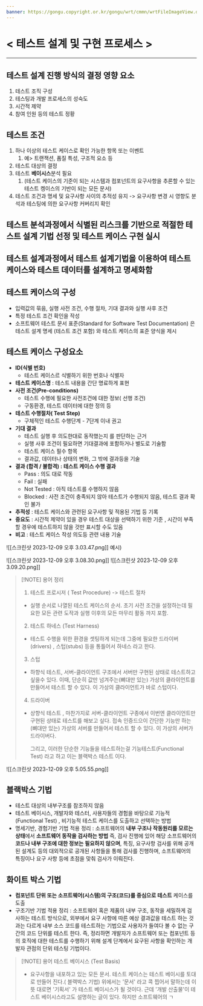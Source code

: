 ```yaml
---
banner: https://gongu.copyright.or.kr/gongu/wrt/cmmn/wrtFileImageView.do?wrtSn=11288959&filePath=L2Rpc2sxL25ld2RhdGEvMjAxNS8wMi9DTFM2OS9OVVJJXzAwMV8wNDQ1X251cmltZWRpYV8yMDE1MTIwMw==&thumbAt=Y&thumbSe=b_tbumb&wrtTy=10006
---
```

# < 테스트 설계 및 구현 프로세스 >

---

## **테스트 설계 진행 방식의 결정** 영향 요소 
1. 테스트 조직 구성 
2. 테스팅과 개발 프로세스의  성숙도 
3. 시간적 제약
4. 참여 인원 등의 테스트 정황 
## **테스트 조건**
1. 하나 이상의 테스트 케이스로 확인 가능한 항목 또는 이벤트
	1. 예> 트랜잭션, 품질 특성, 구조적 요소 등 
2. 테스트 대상의 결정
3. 테스트 **베이시스**분석 필요 
	1. (테스트 케이스의 기준이 되는 시스템과 컴포넌트의 요구사항을 추론할 수 있는 테스트 켕이스의 기반이 되는 모든 문서)
4. 테스트 조건과 명세 및 요구사항 사이의 추적성 유지 
   -> 요구사항 변경 시 영향도 분석과 테스팅에 의한 요구사항 커버리지 확인 
## 테스트 분석과정에서 식별된 **리스크를 기반**으로 **적절한 테스트 설계 기법 선정** 및 **테스트 케이스 구현** 실시

## 테스트 설계과정에서 테스트 설계기법을 이용하여 **테스트 케이스**와 **테스트 데이터**를 설계하고 명세화함
## **테스트 케이스의 구성** 
- 입력값의 묶음, 실행 사전 조건, 수행 절차, 기대 결과와 실행 사후 조건 
- 특정 테스트 조건 확인을 작성 
- 소프트웨어 테스트 문서 표준(Standard for Software Test Documentation) 은 테스트 설계 명세 (테스트 조건 포함) 와 테스트 케이스의 표준 양식을 제시

## 테스트 케이스 **구성요소**
- **ID(식별 번호)**
	- 테스트 케이스르 식별하기 위한 번호나 식별자 
- **테스트 케이스명** : 테스트 내용을 간단 명료하게 표현 
- **사전 조건(Pre-conditions)** 
	- 테스트 수행에 필요한 사전조건에 대한 정보( 선행 조건)
	- 구동환경, 테스트 데이터에 대한 정의 등 
- **테스트 수행절차( Test Step)** 
	- 구체적인 테스트 수행단계 - 7단계 이내 권고 
- **기대 결과** 
	- 테스트 실행 후 의도한대로 동작했는지 를 판단하는 근거 
	- 실행 사후 조건이 필요하면 기대결과에 포함하거나 별도로 기술함 
	- 테스트 케이스 필수 항목 
	- 결과값, 데이터나 상태의 변화, 그 밖에 결과등을 기술 
- **결과 (합격 / 불합격) : 테스트 케이스 수행 결과** 
	- Pass : 의도 대로 작동
	- Fail : 실패
	- Not Tested : 아직 테스트를 수행하지 않음 
	- Blocked : 사전 조건이 충족되지 않아 테스트가 수행되지 않음, 테스트 결과 확인 불가 
- **추적성** : 테스트 케이스와 관련된 요구사항 및 적용된 기법 등 기록 
- **중요도** : 시간적 제약이 있을 경우 테스트 대상을 선택하기 위한 기준 , 시간이 부족할 경우에 테스트하지 않을 것만 표시할 수도 있음 
- **비고** : 테스트 케이스 작성 의도등 관련 내용 기술 

![[스크린샷 2023-12-09 오후 3.03.47.png]]  예시)

![[스크린샷 2023-12-09 오후 3.08.30.png]]
![[스크린샷 2023-12-09 오후 3.09.20.png]]

>[!NOTE] 용어 정리 
> 1. 테스트 프로시저 ( Test Procedure) -> 테스트 절차 
>-  실행 순서로 나열된 테스트 케이스의 순서. 초기 사전 조건을 설정하는데 필요한 모든 관련 도작과 실행 이후의 모든 마무리 활동 까지 포함. 
> 2.  테스트 하네스 (Test Harness)
> - 테스트 수행을 위한 환경을 셋팅하게 되는데  그중에  필요한 드라이버(drivers) , 스텁(stubs) 등을 통틀어서 하네스 라고 한다. 
> 3. 스텁 
>  - 하향식 테스트, 서버-클라이언트 구조에서 서버만 구현된 상태로 테스트하고 싶을수 있다. 이때, 단순히 값만 넘겨주는(뼈대만 있는) 가상의 클라이언트를 만들어서 테스트 할 수 있다. 이 가상의 클라이언트가 바로 스텁이다. 
> 4. 드라이버 
> - 상향식 테스트 , 마찬가지로 서버-클라이언트 구종에서 이번엔 클라이언트만 구현된 상태로 테스트를 해보고 싶다. 접속 인증드으이 간단한 기능만 하는 (뼈대만 있는) 가상의 서버를 만들어서 테스트 할 수 있다. 이 가상의 서버가 드라이버다. 
>   
>   그리고, 이러한 단순한 기능들을 테스트하는걸 기능테스트(Functional Test) 라고 하고 이는 블랙박스 테스트 이다. 

![[스크린샷 2023-12-09 오후 5.05.55.png]]

## 블랙박스 기법 
- 테스트 대상의 내부구조를 참조하지 않음
- 테스트 베이시스, 개발자와 테스터, 사용자들의 경험을 바탕으로 기능적(Functional Test) , 비기능적 테스트 케이스를 도출하고 선택하는 방법 
- 명세기반, 경험기반 기법 적용 
정리 : 소프트웨어의 **내부 구조나 작동원리를 모르는 상태**에서 **소프트웨어 동작을 검사하는 방법** 즉, 검사 진행에 있어 해당 소프트웨어의 **코드나 내부 구조에 대한 정보는 필요하지 않으며**, 특징, 요구사항 검사를 위해 공개된 설계도 등의 대외적으로 공개된 사항들을 통해 검사를 진행하며, 소프트웨어의 특징이나 요구 사항 등에 초점을 맞춰 검사가 이뤄진다. 
## 화이트 박스 기법 
- **컴포넌트 단위 또는 소프트웨어(시스템)의 구조(코드)를 중심으로 테스트** 케이스를 도출 
- 구조기반 기법 적용
정리 : 소프트웨어 혹은 제품의 내부 구조, 동작을 세밀하게 검사하는 테스트 방식으로, 외부에서 요구 사항에 따른 예상 결과값을 테스트 하는 것과는 다르게 내부 소스 코드를 테스트하는 기법으로 사용자가 들여다 볼 수  없는 구간의 코드 단위를 테스트 한다. 즉, 정리하면 개발자가 소프트웨어 또는 컴포넌트 등의 호직에 대한 테스트를 수행하기 위해 설계 단계에서 요구된 사항을 확인하는 개발자 관점의 단위 테스팅 기법이다. 


> [!NOTE] 용어 
> 테스트 베이시스 (Test Basis) 
> - 요구사항을 내포하고 있는 모든 문서. 테스트 케이스는 테스트 베이시를 토대로 만들어 진다.( 블랙박스 기법)
>   위에서는 '문서' 라고 콕 찝어서  말하는데 이 뜻 대로면 '기획서' 가 테스트 베이시스가 될 것이다. 근데 '개발 산출물'이 테스트 베이시스라고도 설명하는 글이 있다. 하지만 소프트웨어의 ㄱ

